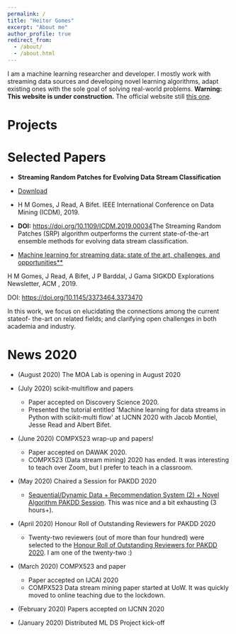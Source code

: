 ```yaml
---
permalink: /
title: "Heitor Gomes"
excerpt: "About me"
author_profile: true
redirect_from: 
  - /about/
  - /about.html
---
```



I am a machine learning researcher and developer. I mostly work with streaming data sources and developing novel learning algorithms, adapt existing ones with the sole goal of solving real-world problems. 
**Warning: This website is under construction.** The official website still [this one](https://heitormurilogomes.wixsite.com/heitor-murilo-gomes).

Projects
======



Selected Papers
======

* **Streaming Random Patches for Evolving Data Stream Classification** 
 * [Download](https://www.researchgate.net/publication/338943432_Streaming_Random_Patches_for_Evolving_Data_Stream_Classification)
 * H M Gomes, J Read, A Bifet. IEEE International Conference on Data Mining (ICDM), 2019. 
 * **DOI:** https://doi.org/10.1109/ICDM.2019.00034
​
The Streaming Random Patches (SRP) algorithm outperforms the current state-of-the-art ensemble methods for evolving data stream classification. 

* [Machine learning for streaming data: state of the art, challenges, and opportunities**](https://www.researchgate.net/publication/337581742_Machine_learning_for_streaming_data_state_of_the_art_challenges_and_opportunities)

H M Gomes, J Read, A Bifet, J P Barddal, J Gama
SIGKDD Explorations Newsletter, ACM , 2019.

DOI: https://doi.org/10.1145/3373464.3373470
 
In this work, we focus on elucidating the connections among the current stateof- the-art on related fields; and clarifying open challenges in both academia and industry. 

News 2020
======

* (August 2020) The MOA Lab is opening in August 2020

* (July 2020) scikit-multiflow and papers
    * Paper accepted on Discovery Science 2020. 
    * Presented the tutorial entitled 'Machine learning  for data streams in Python with scikit-multi flow' at IJCNN 2020 with Jacob Montiel, Jesse Read and Albert Bifet. 

* (June 2020) COMPX523 wrap-up and papers!
    * Paper accepted on DAWAK 2020. 
    * COMPX523 (Data stream mining) 2020 has ended. It was interesting to teach over Zoom, but I prefer to teach in a classroom. 

* (May 2020) Chaired a Session for PAKDD 2020
    * [Sequential/Dynamic Data + Recommendation System (2) + Novel Algorithm PAKDD Session](https://www.pakdd2020.org/program.html#s6). This was nice and a bit exhausting (3 hours+). 

* (April 2020) Honour Roll of Outstanding Reviewers for PAKDD 2020
    * Twenty-two reviewers (out of more than four hundred) were selected to the [Honour Roll of Outstanding Reviewers for PAKDD 2020](https://www.pakdd2020.org/programcommittee.html). I am one of the twenty-two :)

* (March 2020) COMPX523 and paper
    * Paper accepted on IJCAI 2020
    * COMPX523 Data stream mining paper started at UoW. It was quickly moved to online teaching due to the lockdown. 

* (February 2020) Papers accepted on IJCNN 2020

* (January 2020) Distributed ML DS Project kick-off
